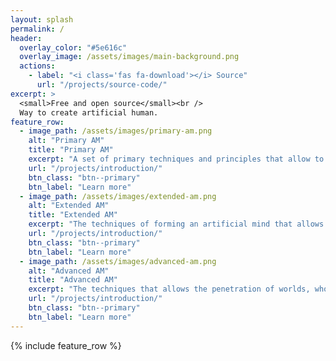 ```yaml
---
layout: splash
permalink: /
header:
  overlay_color: "#5e616c"
  overlay_image: /assets/images/main-background.png
  actions:
    - label: "<i class='fas fa-download'></i> Source"
      url: "/projects/source-code/"
excerpt: >
  <small>Free and open source</small><br />
  Way to create artificial human.
feature_row:
  - image_path: /assets/images/primary-am.png
    alt: "Primary AM"
    title: "Primary AM"
    excerpt: "A set of primary techniques and principles that allow to create an artificial mind that can adapt to the changing world around it. As a result, we obtain natural behavior."
    url: "/projects/introduction/"
    btn_class: "btn--primary"
    btn_label: "Learn more"
  - image_path: /assets/images/extended-am.png
    alt: "Extended AM"
    title: "Extended AM"
    excerpt: "The techniques of forming an artificial mind that allows to achieve a human-like effect by creating an immersion that blurs the barriers between the real world and the virtual world."
    url: "/projects/introduction/"
    btn_class: "btn--primary"
    btn_label: "Learn more"
  - image_path: /assets/images/advanced-am.png
    alt: "Advanced AM"
    title: "Advanced AM"
    excerpt: "The techniques that allows the penetration of worlds, whose greatest ambition is to achieve literally impossible, that is, the penetration of the virtual world into the real world."
    url: "/projects/introduction/"
    btn_class: "btn--primary"
    btn_label: "Learn more"
---
```


{% include feature_row %}
